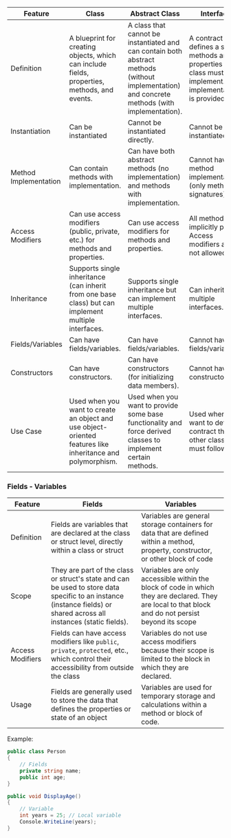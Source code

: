 
| Feature               | Class                                                                                                      | Abstract Class                                                                                                                                 | Interface                                                                                                           |
| --------------------- | ---------------------------------------------------------------------------------------------------------- | ---------------------------------------------------------------------------------------------------------------------------------------------- | ------------------------------------------------------------------------------------------------------------------- |
| Definition            | A blueprint for creating objects, which can include fields, properties, methods, and events.               | A class that cannot be instantiated and can contain both abstract methods (without implementation) and concrete methods (with implementation). | A contract that defines a set of methods and properties that a class must implement. No implementation is provided. |
| Instantiation         | Can be instantiated                                                                                        | Cannot be instantiated directly.                                                                                                               | Cannot be instantiated.                                                                                             |
| Method Implementation | Can contain methods with implementation.                                                                   | Can have both abstract methods (no implementation) and methods with implementation.                                                            | Cannot have method implementations (only method signatures).                                                        |
| Access Modifiers      | Can use access modifiers (public, private, etc.) for methods and properties.                               | Can use access modifiers for methods and properties.                                                                                           | All methods are implicitly public. Access modifiers are not allowed.                                                |
| Inheritance           | Supports single inheritance (can inherit from one base class) but can implement multiple interfaces.       | Supports single inheritance but can implement multiple interfaces.                                                                             | Can inherit from multiple interfaces.                                                                               |
| Fields/Variables      | Can have fields/variables.                                                                                 | Can have fields/variables.                                                                                                                     | Cannot have fields/variables.                                                                                       |
| Constructors          | Can have constructors.                                                                                     | Can have constructors (for initializing data members).                                                                                         | Cannot have constructors.                                                                                           |
| Use Case              | Used when you want to create an object and use object-oriented features like inheritance and polymorphism. | Used when you want to provide some base functionality and force derived classes to implement certain methods.                                  | Used when you want to define a contract that other classes must follow.                                             |
### Fields - Variables

| Feature          | Fields                                                                                                                                                               | Variables                                                                                                                                           |
| ---------------- | -------------------------------------------------------------------------------------------------------------------------------------------------------------------- | --------------------------------------------------------------------------------------------------------------------------------------------------- |
| Definition       | Fields are variables that are declared at the class or struct level, directly within a class or struct                                                               | Variables are general storage containers for data that are defined within a method, property, constructor, or other block of code                   |
| Scope            | They are part of the class or struct's state and can be used to store data specific to an instance (instance fields) or shared across all instances (static fields). | Variables are only accessible within the block of code in which they are declared. They are local to that block and do not persist beyond its scope |
| Access Modifiers | Fields can have access modifiers like `public`, `private`, `protected`, etc., which control their accessibility from outside the class                               | Variables do not use access modifiers because their scope is limited to the block in which they are declared.                                       |
| Usage            | Fields are generally used to store the data that defines the properties or state of an object                                                                        | Variables are used for temporary storage and calculations within a method or block of code.                                                         |

Example: 
``` C#
public class Person
{
    // Fields
    private string name;
    public int age;
}
```

``` C#
public void DisplayAge()
{
    // Variable
    int years = 25; // Local variable
    Console.WriteLine(years);
}
```